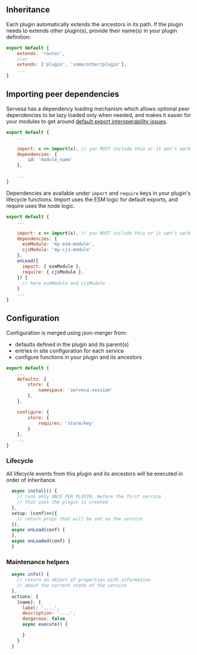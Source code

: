 ## Inheritance

Each plugin automatically extends the ancestors in its path. If the plugin needs to extends other plugin(s), provide their name(s) in your plugin definition:

```js
export default {
    extends: 'router',
    //or
    extends: ['plugin', 'some/other/plugin'],
    ...
}
```

## Importing peer dependencies

Servesa has a dependency loading mechanism which allows optional peer dependencies to be lazy loaded only when needed, and makes it easier for your modules to get around [default export interoperability issues](https://esbuild.github.io/content-types/#default-interop).

```js
export default {
    ...

    import: x => import(x), // you MUST include this or it won't work
    dependencies: {
        id: 'module_name'
    },

    ...
}
```
Dependencies are available under `import` and `require` keys in your plugin's lifecycle functions. Import uses the ESM logic for default exports, and require uses the node logic. 

```js
export default {
    ...

    import: x => import(x), // you MUST include this or it won't work
    dependencies: {
      esmModule: 'my-esm-module',
      cjsModule: 'my-cjs-module'
    },
    onLoad({
      import: { esmModule },
      require: { cjsModule },
    }) {
      // here esmModule and cjsModule
    }
    ...
}
```


## Configuration

Configuration is merged using json-merger from:
* defaults defined in the plugin and its parent(s)
* entries in site configuration for each service 
* configure functions in your plugin and its ancestors

```js
export default {
    ...
    defaults: {
        store: {
            namespace: 'servesa.session'
        },
    },

    configure: {
        store: {
            requires: 'store/key'
        }
    },
    ...
}
```
### Lifecycle 
All lifecycle events from this plugin and its ancestors will be executed in order of inheritance.
```js
  async install() {
    // runs only ONCE PER PLUGIN, before the first service
    // that uses the plugin is created
  },
  setup: (conf)=>({
    // return props that will be set on the service
  }),
  async onLoad(conf) {
  },
  async onLoaded(conf) {
  }
```

### Maintenance helpers
```js
  async info() {
    // return an object of properties with information 
    // about the current state of the service
  },
  actions: {
    [name]: {
      label: '....',
      description: '....',
      dangerous: false,
      async execute() {

      }
    }
  }
```
